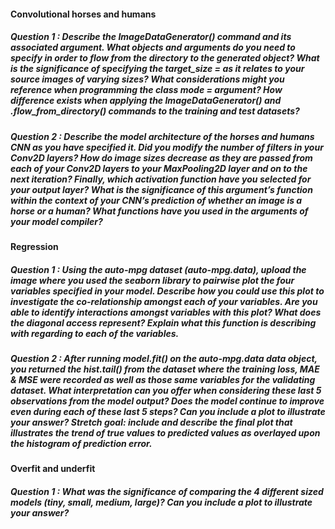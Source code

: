 #### Convolutional horses and humans

##### Question 1 : Describe the ImageDataGenerator() command and its associated argument.  What objects and arguments do you need to specify in order to flow from the directory to the generated object?  What is the significance of specifying the target_size = as it relates to your source images of varying sizes? What considerations might you reference when programming the class mode = argument?  How difference exists when applying the ImageDataGenerator() and .flow_from_directory() commands to the training and test datasets?

##### Question 2 : Describe the model architecture of the horses and humans CNN as you have specified it.  Did you modify the number of filters in your Conv2D layers?  How do image sizes decrease as they are passed from each of your Conv2D layers to your MaxPooling2D layer and on to the next iteration?  Finally, which activation function have you selected for your output layer?  What is the significance of this argument’s function within the context of your CNN’s prediction of whether an image is a horse or a human?  What functions have you used in the arguments of your model compiler?


#### Regression

##### Question 1 : Using the auto-mpg dataset (auto-mpg.data), upload the image where you used the seaborn library to pairwise plot the four variables specified in your model.  Describe how you could use this plot to investigate the co-relationship amongst each of your variables.  Are you able to identify interactions amongst variables with this plot?  What does the diagonal access represent?  Explain what this function is describing with regarding to each of the variables.

##### Question 2 : After running model.fit() on the auto-mpg.data data object, you returned the hist.tail() from the dataset where the training loss, MAE & MSE were recorded as well as those same variables for the validating dataset.  What interpretation can you offer when considering these last 5 observations from the model output?  Does the model continue to improve even during each of these last 5 steps?  Can you include a plot to illustrate your answer?  Stretch goal: include and describe the final plot that illustrates the trend of true values to predicted values as overlayed upon the histogram of prediction error.  


#### Overfit and underfit
##### Question 1 : What was the significance of comparing the 4 different sized models (tiny, small, medium, large)?  Can you include a plot to illustrate your answer?
